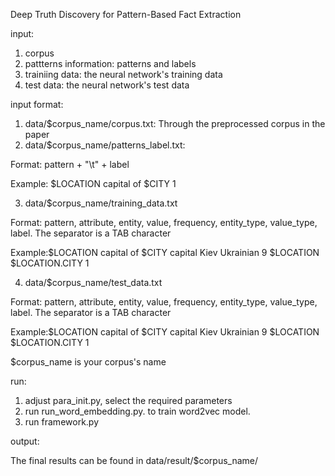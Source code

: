 Deep Truth Discovery for Pattern-Based Fact Extraction

input: 

1. corpus
2. pattterns information: patterns and labels
3. trainiing data: the neural network's training data
4. test data: the neural network's test data



input format:

1. data/$corpus_name/corpus.txt: Through the preprocessed corpus in the paper
2. data/$corpus_name/patterns_label.txt:   

 Format: pattern + "\t" + label

Example: $LOCATION capital of $CITY  1

3. data/$corpus_name/training_data.txt

Format: pattern, attribute, entity, value, frequency, entity_type, value_type, label. The separator is a TAB character

Example:$LOCATION capital of $CITY  capital    Kiev   Ukrainian  9  $LOCATION  $LOCATION.CITY 1

4. data/$corpus_name/test_data.txt

Format: pattern, attribute, entity, value, frequency, entity_type, value_type, label. The separator is a TAB character

Example:$LOCATION capital of $CITY  capital    Kiev   Ukrainian  9  $LOCATION  $LOCATION.CITY 1

$corpus_name is your corpus's name




run:
1. adjust para_init.py, select the required parameters
2. run run_word_embedding.py. to train word2vec model.
3. run framework.py



output:

The final results can be found in data/result/$corpus_name/